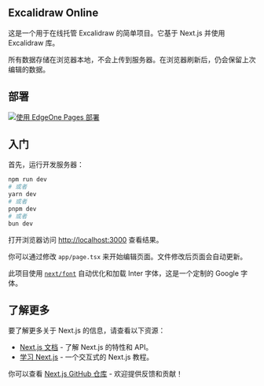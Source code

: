 ## Excalidraw Online

这是一个用于在线托管 Excalidraw 的简单项目。它基于 Next.js 并使用 Excalidraw 库。

所有数据存储在浏览器本地，不会上传到服务器。在浏览器刷新后，仍会保留上次编辑的数据。

## 部署

[![使用 EdgeOne Pages 部署](https://cdnstatic.tencentcs.com/edgeone/pages/deploy.svg)](https://console.cloud.tencent.com/edgeone/pages/new?from=github&template=excalidraw)

## 入门

首先，运行开发服务器：

```bash
npm run dev
# 或者
yarn dev
# 或者
pnpm dev
# 或者
bun dev
```

打开浏览器访问 [http://localhost:3000](http://localhost:3000) 查看结果。

你可以通过修改 `app/page.tsx` 来开始编辑页面。文件修改后页面会自动更新。

此项目使用 [`next/font`](https://nextjs.org/docs/basic-features/font-optimization) 自动优化和加载 Inter 字体，这是一个定制的 Google 字体。

## 了解更多

要了解更多关于 Next.js 的信息，请查看以下资源：

- [Next.js 文档](https://nextjs.org/docs) - 了解 Next.js 的特性和 API。
- [学习 Next.js](https://nextjs.org/learn) - 一个交互式的 Next.js 教程。

你可以查看 [Next.js GitHub 仓库](https://github.com/vercel/next.js/) - 欢迎提供反馈和贡献！